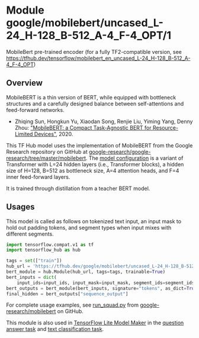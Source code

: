 # Module google/mobilebert/uncased_L-24_H-128_B-512_A-4_F-4_OPT/1

MobileBert pre-trained encoder (for a fully TF2-compatible version, see
https://tfhub.dev/tensorflow/mobilebert_en_uncased_L-24_H-128_B-512_A-4_F-4_OPT)

<!-- module-type: text-classification -->
<!-- asset-path: legacy -->
<!-- fine-tunable: true -->
<!-- format: hub -->
<!-- language: en -->
<!-- network-architecture: MobileBert uncased_L-24_H-128_B-512_A-4_F-4_OPT -->
<!-- dataset: wikipedia-and-bookscorpus -->

## Overview

MobileBERT is a thin version of BERT, while equipped with bottleneck structures
and a carefully designed balance between self-attentions and feed-forward
networks.

*   Zhiqing Sun, Hongkun Yu, Xiaodan Song, Renjie Liu, Yiming Yang, Denny Zhou:
    ["MobileBERT: a Compact Task-Agnostic BERT for Resource-Limited Devices"](https://arxiv.org/abs/2004.02984), 2020.

This TF Hub model uses the implementation of MobileBERT from the Google Research
repository on GitHub at
[google-research/google-research/tree/master/mobilebert](https://github.com/google-research/google-research/tree/master/mobilebert).
The
[model configuration](https://github.com/google-research/google-research/blob/master/mobilebert/config/uncased_L-24_H-128_B-512_A-4_F-4_OPT.json)
is a variant of Transformer with L=24 hidden layers (i.e., Transformer blocks),
a hidden size of H=128, B=512 as bottleneck size, A=4 attention heads, and F=4
inner feed-forward layers.

It is trained through distillation from a teacher BERT model.

## Usages

This model is called as follows on tokenized text input, an input mask to hold
out padding tokens, and segment types when input mixes with different segments.

```python
import tensorflow.compat.v1 as tf
import tensorflow_hub as hub

tags = set(["train"])
hub_url = 'https://tfhub.dev/google/mobilebert/uncased_L-24_H-128_B-512_A-4_F-4_OPT/1'
bert_module = hub.Module(hub_url, tags=tags, trainable=True)
bert_inputs = dict(
    input_ids=input_ids, input_mask=input_mask, segment_ids=segment_ids)
bert_outputs = bert_module(bert_inputs, signature="tokens", as_dict=True)
final_hidden = bert_outputs["sequence_output"]
```

For complete usage examples, see
[run_squad.py](https://github.com/google-research/google-research/tree/master/mobilebert/run_squad.py)
from
[google-research/mobilebert](https://github.com/google-research/google-research/tree/master/mobilebert)
on GitHub.

This module is also used in
[TensorFlow Lite Model Maker](https://www.tensorflow.org/lite/guide/model_maker)
in the
[question answer task](https://www.tensorflow.org/lite/tutorials/model_maker_question_answer)
and
[text classification task](https://www.tensorflow.org/lite/tutorials/model_maker_text_classification).
